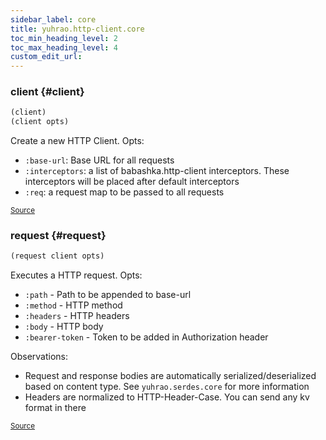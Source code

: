 ```yaml
---
sidebar_label: core
title: yuhrao.http-client.core
toc_min_heading_level: 2
toc_max_heading_level: 4
custom_edit_url:
---
```






### client {#client}
``` clojure
(client)
(client opts)
```


Create a new HTTP Client. Opts:
  - `:base-url`: Base URL for all requests
  - `:interceptors`: a list of babashka.http-client interceptors. These interceptors will be placed after default interceptors
  - `:req`: a request map to be passed to all requests
<p><sub><a href="https://github.com/yuhrao/big-bang/blob/main//src/yuhrao/http_client/core.clj#L5-L12">Source</a></sub></p>

### request {#request}
``` clojure
(request client opts)
```


Executes a HTTP request. Opts:
  - `:path` - Path to be appended to base-url
  - `:method` - HTTP method
  - `:headers` - HTTP headers
  - `:body` - HTTP body
  - `:bearer-token` - Token to be added in Authorization header

  Observations:
  - Request and response bodies are automatically serialized/deserialized based on content type. See `yuhrao.serdes.core` for more information
  - Headers are normalized to HTTP-Header-Case. You can send any kv format in there
<p><sub><a href="https://github.com/yuhrao/big-bang/blob/main//src/yuhrao/http_client/core.clj#L14-L26">Source</a></sub></p>

